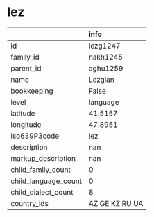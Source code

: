 # lez
|                      | info           |
|:---------------------|:---------------|
| id                   | lezg1247       |
| family_id            | nakh1245       |
| parent_id            | aghu1259       |
| name                 | Lezgian        |
| bookkeeping          | False          |
| level                | language       |
| latitude             | 41.5157        |
| longitude            | 47.8951        |
| iso639P3code         | lez            |
| description          | nan            |
| markup_description   | nan            |
| child_family_count   | 0              |
| child_language_count | 0              |
| child_dialect_count  | 8              |
| country_ids          | AZ GE KZ RU UA |